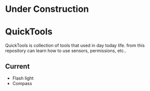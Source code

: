 # Under Construction


# QuickTools
QuickTools is collection of tools that used in day today life. from this repository can learn how to use sensors, permissions, etc..

## Current
* Flash light
* Compass

